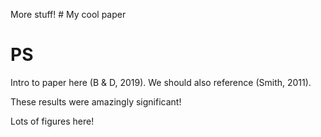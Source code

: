 
More stuff! # My cool paper

# PS

Intro to paper here (B & D, 2019).
We should also reference (Smith, 2011).

These results were amazingly significant!

Lots of figures here!
